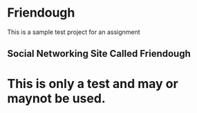 # Friendough

This is a sample test project for an assignment

## Social Networking Site Called Friendough

# This is only a test and may or maynot be used.
